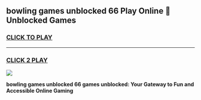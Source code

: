 
## bowling games unblocked 66 Play Online 👋 Unblocked Games
<h3>
<a href="https://premium.freeplayer.one?title=bowling_games_unblocked_66&ref=19F">CLICK TO PLAY</a></h3>
<hr>

<h3>
<a href="https://premium.freeplayer.one?title=bowling_games_unblocked_66&ref=19F">CLICK 2 PLAY</a>
  
</h3>

<a href="https://premium.freeplayer.one?title=bowling_games_unblocked_66&ref=19F"><img src="https://clearcache.store/games.png"></a>


**bowling games unblocked 66 games unblocked: Your Gateway to Fun and Accessible Online Gaming**
